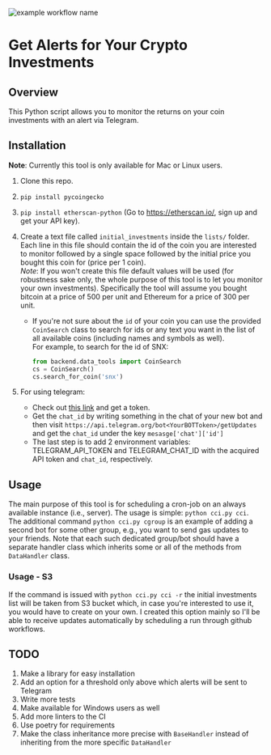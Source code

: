 ![example workflow name](https://github.com/oren0e/check-crypto-investments/workflows/CI/badge.svg)
# Get Alerts for Your Crypto Investments
## Overview
This Python script allows you to monitor the returns on your coin investments
with an alert via Telegram.

## Installation
**Note**: Currently this tool is only available for Mac or Linux users.
1. Clone this repo.
2. `pip install pycoingecko`  
3. `pip install etherscan-python` (Go to https://etherscan.io/, sign up and get your API key).
4. Create a text file called `initial_investments` inside the `lists/` folder. Each line in this file
should contain the id of the coin you are interested to monitor followed by a single space
followed by the initial price you bought this coin for (price per 1 coin).  
_Note_: If you won't create this file default values will be used (for robustness sake only, the whole
purpose of this tool is to let you monitor your own investments). Specifically the tool will assume you bought
bitcoin at a price of 500 per unit and Ethereum for a price of 300 per unit.     

    - If you're not sure about the `id` of your coin you can use the provided `CoinSearch` class to search
for ids or any text you want in the list of all available coins (including names and symbols as well).  
For example, to search for the id of SNX:  
        ```python
        from backend.data_tools import CoinSearch
        cs = CoinSearch()
        cs.search_for_coin('snx')
        ```
5. For using telegram:
    - Check out [this link](https://core.telegram.org/bots#6-botfather) and get a token.
    - Get the `chat_id` by writing something in the chat of your new bot and then 
    visit `https://api.telegram.org/bot<YourBOTToken>/getUpdates` and get the `chat_id` under the key
    `mesasge['chat']['id']`
    - The last step is to add 2 environment variables: TELEGRAM_API_TOKEN and TELEGRAM_CHAT_ID with the
    acquired API token and `chat_id`, respectively.

## Usage
The main purpose of this tool is for scheduling a cron-job on an always available instance (i.e., server).
The usage is simple: `python cci.py cci`.  
The additional command `python cci.py cgroup` is an example of adding a second bot for some other group, e.g.,
you want to send gas updates to your friends. Note that each such dedicated group/bot should have a separate handler
class which inherits some or all of the methods from `DataHandler` class.
### Usage - S3
If the command is issued with `python cci.py cci -r` the initial investments list will be taken from S3 bucket
which, in case you're interested to use it, you would have to create on your own. I created this option
mainly so I'll be able to receive updates automatically by scheduling a run through github workflows.

## TODO
1. Make a library for easy installation
2. Add an option for a threshold only above which alerts will be sent to Telegram
3. Write more tests
4. Make available for Windows users as well
5. Add more linters to the CI
6. Use poetry for requirements
7. Make the class inheritance more precise with `BaseHandler` instead of inheriting from the more specific `DataHandler`
